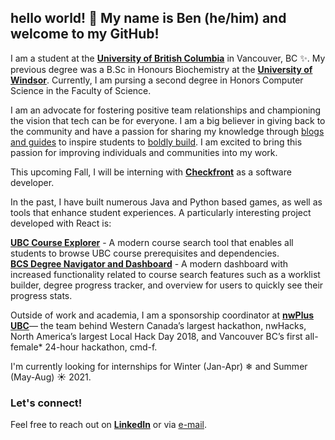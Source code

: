 ## hello world! 👋 My name is Ben (he/him) and welcome to my GitHub!

<!--
**MrBenC88/MrBenC88** is a ✨ _special_ ✨ repository because its `README.md` (this file) appears on your GitHub profile.

Here are some ideas to get you started:

- 🔭 I’m currently working on ...
- 🌱 I’m currently learning ...
- 👯 I’m looking to collaborate on ...
- 🤔 I’m looking for help with ...
- 💬 Ask me about ...
- 📫 How to reach me: ...
- 😄 Pronouns: ...
- ⚡ Fun fact: ...
-->

I am a student at the [**University of British Columbia**](https://ubc.ca) in Vancouver, BC ✨. My previous degree was a B.Sc in Honours Biochemistry at the [**University of Windsor**](https://www.uwindsor.ca/). Currently, I am pursing a second degree in Honors Computer Science in the Faculty of Science. <br/>

I am an advocate for fostering positive team relationships and championing the vision that tech can be for everyone. I am a big believer in giving back to the community and have a passion for sharing my knowledge through [blogs and guides](https://medium.com/@mrbenc) to inspire students to [boldly build](https://medium.com/@mrbenc/to-boldly-build-insights-for-new-developers-to-kickstart-their-projects-d7354a15b396). I am excited to bring this passion for improving individuals and communities into my work.<br/>

This upcoming Fall, I will be interning with [**Checkfront**](https://www.checkfront.com/) as a software developer. <br/>

In the past, I have built numerous Java and Python based games, as well as tools that enhance student experiences. A particularly interesting project developed with React is:<br/>

[**UBC Course Explorer**](https://ubcexplorer.io/) - A modern course search tool that enables all students to browse UBC course prerequisites and dependencies.<br/>
[**BCS Degree Navigator and Dashboard**](https://ubcexplorer.io/bcs) - A modern dashboard with increased functionality related to course search features such as a worklist builder, degree progress tracker, and overview for users to quickly see their progress stats.<br/>

Outside of work and academia, I am a sponsorship coordinator at [**nwPlus UBC**](https://www.nwplus.io/)— the team behind Western Canada’s largest hackathon, nwHacks, North America’s largest Local Hack Day 2018, and Vancouver BC’s first all-female* 24-hour hackathon, cmd-f.<br/>

I'm currently looking for internships for Winter (Jan-Apr) ❄  and Summer (May-Aug) ☀ 2021. 

### Let's connect! 
Feel free to reach out on [**LinkedIn**](https://www.linkedin.com/in/ben--cheung/) or via [e-mail](mailto:bencheung@alumni.ubc.ca). 


